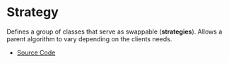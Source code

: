 # Strategy
Defines a group of classes that serve as swappable (**strategies**).
Allows a parent algorithm to vary depending on the clients needs.
* [Source Code](main.cc)